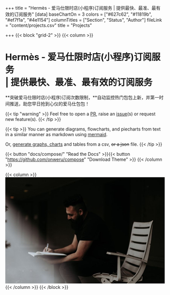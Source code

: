 +++
title = "Hermès - 爱马仕限时店(小程序)订阅服务 | 提供最快、最准、最有效的订阅服务"
[data]
baseChartOn = 3
colors = ["#627c62", "#11819b", "#ef7f1a", "#4e1154"]
columnTitles = ["Section", "Status", "Author"]
fileLink = "content/projects.csv"
title = "Projects"

+++
{{< block "grid-2" >}}
{{< column >}}

# **Hermès** - 爱马仕限时店(小程序)订阅服务<br> | 提供最快、最准、最有效的订阅服务

**突破爱马仕限时店(小程序)订阅次数限制，**自动监控热门包包上新，并第一时间推送，助您早日抢到心仪的爱马仕包包！

{{< tip "warning" >}}
Feel free to open a [PR](https://github.com/onweru/compose/pulls), raise an [issue](https://github.com/onweru/compose/issues/new/choose "Open a Github Issue")(s) or request new feature(s). {{< /tip >}}

{{< tip >}}
You can generate diagrams, flowcharts, and piecharts from text in a similar manner as markdown using [mermaid](./docs/compose/mermaid/).

Or, [generate graphs, charts](docs/compose/graphs-charts-tables/#show-a-pie-doughnut--bar-chart-at-once) and tables from a csv, ~~or a json~~ file.
{{< /tip >}}

{{< button "docs/compose/" "Read the Docs" >}}{{< button "https://github.com/onweru/compose" "Download Theme" >}}
{{< /column >}}

{{< column >}}
![diy](/images/scribble.jpg)
{{< /column >}}
{{< /block >}}